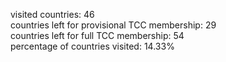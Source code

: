 visited countries: 46<br>
countries left for provisional TCC membership: 29<br>
countries left for full TCC membership: 54<br>
percentage of countries visited: 14.33%<br>
